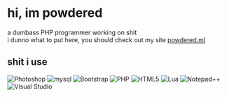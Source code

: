 # hi, im powdered
a dumbass PHP programmer working on shit  
i dunno what to put here, you should check out my site [powdered.ml](http://powdered.ml)  
## shit i use
<img src="https://img.shields.io/badge/photoshop-%2331a8ff.svg?logo=adobe-photoshop&logoColor=white&style=for-the-badge" alt="Photoshop" /> <img src="https://img.shields.io/badge/mysql-%23a51f17.svg?logo=mysql&logoColor=white&style=for-the-badge" alt="mysql" />
<img src="https://img.shields.io/badge/bootstrap-%237952b3.svg?logo=bootstrap&logoColor=white&style=for-the-badge" alt="Bootstrap" />
<img src="https://img.shields.io/badge/php-%23777bb4.svg?logo=php&logoColor=white&style=for-the-badge" alt="PHP" />
<img src="https://img.shields.io/badge/html5-%23e34f26.svg?logo=html5&logoColor=white&style=for-the-badge" alt="HTML5" />
<img src="https://img.shields.io/badge/lua-%232c2d72.svg?logo=lua&logoColor=white&style=for-the-badge" alt="Lua" />
<img src="https://img.shields.io/badge/Notepad%2B%2B-darkgreen.svg?logo=notepadplusplus&logoColor=white&style=for-the-badge" alt="Notepad++" />
<img src="https://img.shields.io/badge/visual%20studio-%230078d7.svg?logo=visual-studio-code&logoColor=white&style=for-the-badge" alt="Visual Studio" />
